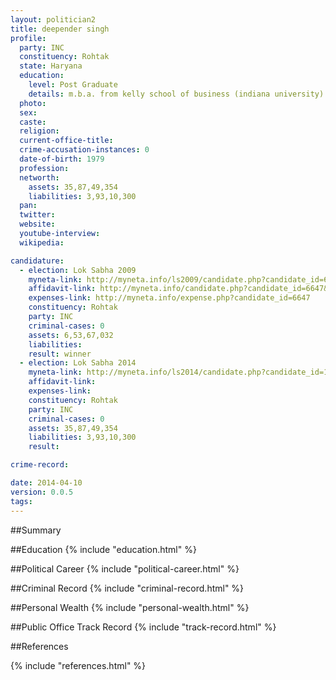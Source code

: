```yaml
---
layout: politician2
title: deepender singh
profile: 
  party: INC
  constituency: Rohtak
  state: Haryana
  education: 
    level: Post Graduate
    details: m.b.a. from kelly school of business (indiana university) in 2003  b.tech. from technological institute of textiles & sciences  bhiwani (a birla institute) (m.d. university  rohtak) in 1999  matric from mayo college ajmer (aisse (cbse)) in 1993
  photo: 
  sex: 
  caste: 
  religion: 
  current-office-title: 
  crime-accusation-instances: 0
  date-of-birth: 1979
  profession: 
  networth: 
    assets: 35,87,49,354
    liabilities: 3,93,10,300
  pan: 
  twitter: 
  website: 
  youtube-interview: 
  wikipedia: 

candidature: 
  - election: Lok Sabha 2009
    myneta-link: http://myneta.info/ls2009/candidate.php?candidate_id=6647
    affidavit-link: http://myneta.info/candidate.php?candidate_id=6647&scan=original
    expenses-link: http://myneta.info/expense.php?candidate_id=6647
    constituency: Rohtak 
    party: INC
    criminal-cases: 0
    assets: 6,53,67,032
    liabilities: 
    result: winner 
  - election: Lok Sabha 2014
    myneta-link: http://myneta.info/ls2014/candidate.php?candidate_id=1268
    affidavit-link: 
    expenses-link: 
    constituency: Rohtak 
    party: INC
    criminal-cases: 0
    assets: 35,87,49,354
    liabilities: 3,93,10,300
    result:  

crime-record: 

date: 2014-04-10
version: 0.0.5
tags: 
---
```


##Summary


##Education
{% include "education.html" %}


##Political Career
{% include "political-career.html" %}


##Criminal Record
{% include "criminal-record.html" %}


##Personal Wealth
{% include "personal-wealth.html" %}


##Public Office Track Record
{% include "track-record.html" %}


##References


{% include "references.html" %}
